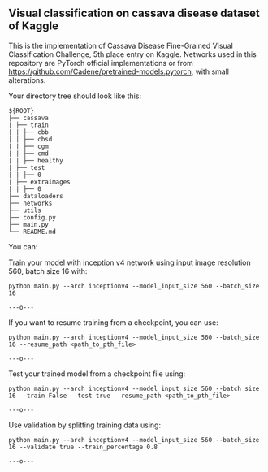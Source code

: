 ## Visual classification on cassava disease dataset of Kaggle

This is the implementation of Cassava Disease Fine-Grained Visual Classification Challenge, 5th place entry on Kaggle.
Networks used in this repository are PyTorch official implementations or from https://github.com/Cadene/pretrained-models.pytorch, with small alterations.


Your directory tree should look like this:

   ```
   ${ROOT}
   ├── cassava
   | ├── train
   | | ├── cbb
   | | ├── cbsd
   | | ├── cgm
   | | ├── cmd
   | | ├── healthy
   | ├── test
   | | ├── 0
   | ├── extraimages
   | | ├── 0
   ├── dataloaders
   ├── networks
   ├── utils
   ├── config.py
   ├── main.py
   └── README.md
   ```
   
You can:

Train your model with inception v4 network using input image resolution 560, batch size 16 with:

	python main.py --arch inceptionv4 --model_input_size 560 --batch_size 16
	
	---o---
	
If you want to resume training from a checkpoint, you can use:

	python main.py --arch inceptionv4 --model_input_size 560 --batch_size 16 --resume_path <path_to_pth_file>
	
	---o---
	
Test your trained model from a checkpoint file using:
	
	python main.py --arch inceptionv4 --model_input_size 560 --batch_size 16 --train False --test true --resume_path <path_to_pth_file>
	
	---o---
	
Use validation by splitting training data using:
	
	python main.py --arch inceptionv4 --model_input_size 560 --batch_size 16 --validate true --train_percentage 0.8
	
	---o---
	
	
	